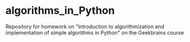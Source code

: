 # algorithms_in_Python
Repository for homework on "Introduction to algorithmization and implementation of simple algorithms in Python" on the Geekbrains course   
